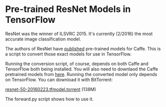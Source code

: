 # Pre-trained ResNet Models in TensorFlow

ResNet was the winner of ILSVRC 2015. It's currently (2/2016) the most accurate
image classification model.

The authors of ResNet have
[published](https://github.com/KaimingHe/deep-residual-networks) pre-trained
models for Caffe. This is a script to convert those exact models for use in
TensorFlow.

Running the conversion script, of course, depends on both Caffe and TensorFlow
both being installed.  You will also need to downlaod the Caffe pretrained
models from [here](https://github.com/KaimingHe/deep-residual-networks).
Running the converted model only depends on TensorFlow. You can download it
with BitTorrent:

[resnet-50-20160223.tfmodel.torrent](https://github.com/ry/tensorflow-resnet/raw/master/resnet-50-20160223.tfmodel.torrent) (138M)

The forward.py script shows how to use it.

